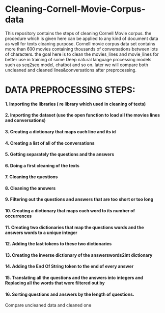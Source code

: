 # Cleaning-Cornell-Movie-Corpus-data
This repository contains the steps of cleaning Cornell Movie corpus. the procedure which is given here can be applied to any kind of document data as well for texts cleaning purpose.
Cornell movie corpus data set contains more than 600 movies containing thousands of conversations between lots of characters. the goal here is to clean the movies_lines and movie_lines for better use in training of some Deep natural language processing models such as seq2seq model, chatbot and so on. later we will compare both uncleaned and cleaned lines&conversations after preprocessing.

# DATA PREPROCESSING STEPS:
#### 1. Importing the libraries ( re library which used in cleaning of texts) 
#### 2. Importing the dataset (use the open function to load all the movies lines and conversations)
#### 3. Creating a dictionary that maps each line and its id
#### 4. Creating a list of all of the conversations 
#### 5. Getting separately the questions and the answers
#### 6. Doing a first cleaning of the texts
#### 7. Cleaning the questions
#### 8. Cleaning the answers
#### 9. Filtering out the questions and answers that are too short or too long
#### 10. Creating a dictionary that maps each word to its number of occurrences
#### 11. Creating two dictionaries that map the questions words and the answers words to a unique integer
#### 12. Adding the last tokens to these two dictionaries
#### 13. Creating the inverse dictionary of the answerswords2int dictionary
#### 14. Adding the End Of String token to the end of every answer
#### 15. Translating all the questions and the answers into integers and Replacing all the words that were filtered out by <OUT>
#### 16. Sorting questions and answers by the length of questions.
  
  Compare uncleaned data and cleaned one
